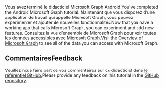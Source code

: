 <!-- markdownlint-disable MD002 MD041 -->

<span data-ttu-id="0c454-101">Vous avez terminé le didacticiel Microsoft Graph Android.</span><span class="sxs-lookup"><span data-stu-id="0c454-101">You've completed the Android Microsoft Graph tutorial.</span></span> <span data-ttu-id="0c454-102">Maintenant que vous disposez d’une application de travail qui appelle Microsoft Graph, vous pouvez expérimenter et ajouter de nouvelles fonctionnalités.</span><span class="sxs-lookup"><span data-stu-id="0c454-102">Now that you have a working app that calls Microsoft Graph, you can experiment and add new features.</span></span> <span data-ttu-id="0c454-103">Consultez [la vue d’ensemble de Microsoft Graph](/graph/overview) pour voir toutes les données accessibles avec Microsoft Graph.</span><span class="sxs-lookup"><span data-stu-id="0c454-103">Visit the [Overview of Microsoft Graph](/graph/overview) to see all of the data you can access with Microsoft Graph.</span></span>

## <a name="feedback"></a><span data-ttu-id="0c454-104">Commentaires</span><span class="sxs-lookup"><span data-stu-id="0c454-104">Feedback</span></span>

<span data-ttu-id="0c454-105">Veuillez nous faire part de vos commentaires sur ce didacticiel dans [le référentiel GitHub.](https://github.com/microsoftgraph/msgraph-training-android)</span><span class="sxs-lookup"><span data-stu-id="0c454-105">Please provide any feedback on this tutorial in the [GitHub repository](https://github.com/microsoftgraph/msgraph-training-android).</span></span>
